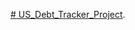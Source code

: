 [# US_Debt_Tracker_Project](https://truman0-my.sharepoint.com/:x:/g/personal/ti81427_truman_edu/EYRQTGUwDfFDv9021BrRaqkBOVQBwZpPGgDTHus7z3V0Uw?e=3ngQYx). 
